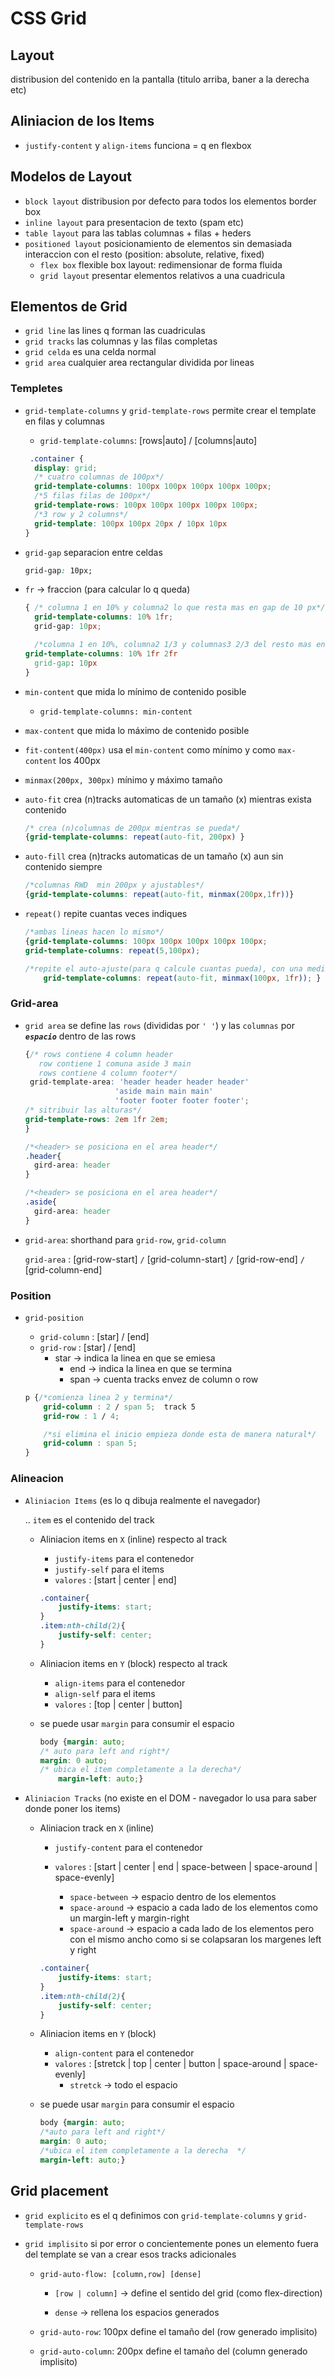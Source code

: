# CSS Grid

## Layout
  distribusion del contenido en la pantalla (titulo arriba, baner a la derecha etc)

## Aliniacion de los Items

- `justify-content` y `align-items` funciona = q en flexbox

## Modelos de Layout

- `block layout` distribusion por defecto para todos los elementos border box
- `inline layout` para presentacion de texto (spam etc)
- `table layout` para las tablas columnas + filas + heders
- `positioned layout` posicionamiento de elementos sin demasiada interaccion con el resto (position: absolute, relative, fixed)
	- `flex box` flexible box layout: redimensionar de forma fluida
	- `grid layout` presentar elementos relativos a una cuadricula

## Elementos de Grid

- `grid line` las lines q forman las cuadriculas
- `grid tracks` las columnas y las filas completas
- `grid celda` es una celda normal
- `grid area` cualquier area rectangular dividida por lineas

### Templetes

- `grid-template-columns` y `grid-template-rows` permite crear el  template en filas y columnas

  - `grid-template-columns`: [rows|auto] / [columns|auto]
  ```css
   .container {
  	display: grid;		
  	/* cuatro columnas de 100px*/
  	grid-template-columns: 100px 100px 100px 100px 100px;	
  	/*5 filas filas de 100px*/
  	grid-template-rows: 100px 100px 100px 100px 100px;
  	/*3 row y 2 columns*/
  	grid-template: 100px 100px 20px / 10px 10px
  }
  ```

- `grid-gap`  separacion entre celdas

   ```css
   grid-gap: 10px;
   ```

- `fr` -> fraccion (para calcular lo q queda)
  ```css
  { /* columna 1 en 10% y columna2 lo que resta mas en gap de 10 px*/
  	grid-template-columns: 10% 1fr;
  	grid-gap: 10px;
  
    /*columna 1 en 10%, columna2 1/3 y columnas3 2/3 del resto mas en gap de 10 px*/
  grid-template-columns: 10% 1fr 2fr 
  	grid-gap: 10px	
  }
  ```

- `min-content`   que mida lo mínimo de contenido posible

  - `grid-template-columns: min-content`

- `max-content`  que mida lo máximo de contenido posible

- `fit-content(400px)` usa el `min-content` como mínimo y como `max-content` los 400px

- `minmax(200px, 300px)` mínimo y máximo tamaño

- `auto-fit`  crea (n)tracks automaticas de un tamaño (x) mientras exista contenido

  ```css
  /* crea (n)columnas de 200px mientras se pueda*/
  {grid-template-columns: repeat(auto-fit, 200px) }
  ```

- `auto-fill`   crea (n)tracks automaticas de un tamaño (x) aun sin contenido siempre

  ```css
  /*columnas RWD  min 200px y ajustables*/
  {grid-template-columns: repeat(auto-fit, minmax(200px,1fr))}
  ```

- `repeat()`  repite cuantas veces indiques

  ```css
  /*ambas lineas hacen lo mismo*/
  {grid-template-columns: 100px 100px 100px 100px 100px; 
  grid-template-columns: repeat(5,100px); 
  
  /*repite el auto-ajuste(para q calcule cuantas pueda), con una medida a la columna (de minimo 100px y maximo de 1fr lo q se pueda)*/
      grid-template-columns: repeat(auto-fit, minmax(100px, 1fr)); }
  ```

### Grid-area

- `grid area`  se define las `rows` (divididas por `' '`) y las `columnas` por ***`espacio`*** dentro de las rows

  ```css
  {/* rows contiene 4 column header
     row contiene 1 comuna aside 3 main
     rows contiene 4 column footer*/
   grid-template-area: 'header header header header'
  					  'aside main main main'				
  					  'footer footer footer footer';	
  /* sitribuir las alturas*/
  grid-template-rows: 2em 1fr 2em;
  }
  
  /*<header> se posiciona en el area header*/
  .header{
  	gird-area: header
  }
  
  /*<header> se posiciona en el area header*/
  .aside{
  	gird-area: header
  }
  ```

- `grid-area`: shorthand para `grid-row`, `grid-column`
  	
  `grid-area` : [grid-row-start] `/` [grid-column-start] `/` [grid-row-end] `/` [grid-column-end] 	
### Position


* `grid-position` 
	
	- `grid-column` : [star] / [end]
	- `grid-row`	: [star] / [end]
	  - star -> indica la linea en que se emiesa
		- end -> indica la linea en que se termina
		- span -> cuenta tracks envez de column o row
		
	
	```css
	p {/*comienza linea 2 y termina*/
		grid-column : 2 / span 5;  track 5
	  	grid-row : 1 / 4;
	
		/*si elimina el inicio empieza donde esta de manera natural*/
	    grid-column : span 5;
	}
	```

### Alineacion


* `Aliniacion Items` (es lo q dibuja realmente el navegador)
	
	.. `item` es el contenido del track

	- Aliniacion items en `X` (inline) respecto al track
		
		- `justify-items` para el contenedor
		- `justify-self` para el items
		- `valores` : [start | center | end]
		
		```css
		.container{
			justify-items: start;
		}
		.item:nth-child(2){
			justify-self: center;
		}
		```
		
	- Aliniacion items en `Y` (block) respecto al track
		
		- `align-items` para el contenedor
		- `align-self` para el items
		- `valores` : [top | center | button]
	
	- se puede usar `margin` para consumir el espacio 
		```css
		body {margin: auto;
		/* auto para left and right*/
		margin: 0 auto;
		/* ubica el item completamente a la derecha*/
		    margin-left: auto;}
		```
		
	
* `Aliniacion Tracks` (no existe en el DOM - navegador lo usa para saber donde poner los items)
	
	- Aliniacion track en `X` (inline)
		
		- `justify-content` para el contenedor
		- `valores` : [start | center | end | space-between | space-around | space-evenly]

			- `space-between` -> espacio dentro de los elementos
			- `space-around` -> espacio a cada lado de los elementos como un margin-left y margin-right
			- `space-around` -> espacio a cada lado de los elementos pero con el mismo ancho como si se colapsaran los margenes left y right
		
		```css
		.container{
			justify-items: start;
		}
		.item:nth-child(2){
			justify-self: center;
		}
		```
		
	- Aliniacion items en `Y` (block)
		
		- `align-content` para el contenedor
		- `valores` : [stretck | top | center | button | space-around | space-evenly]
			- `stretck` -> todo el espacio
	
	- se puede usar `margin` para consumir el espacio 
		```css
		body {margin: auto;
		/*auto para left and right*/
		margin: 0 auto; 
		/*ubica el item completamente a la derecha	*/
		margin-left: auto;}
		```

## Grid placement


* `grid explicito` es el q definimos con `grid-template-columns` y `grid-template-rows`

* `grid implisito` si por error o concientemente pones un elemento fuera del template se van a crear esos tracks adicionales 	

  - `grid-auto-flow: [column,row] [dense]` 
  	- `[row | column]` -> define el sentido del grid (como flex-direction)

  	- `dense` -> rellena los espacios generados

  - `grid-auto-row`: 100px define el tamaño del (row generado implisito)
  - `grid-auto-column`: 200px define el tamaño del (column generado implisito)

  